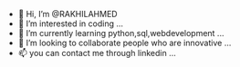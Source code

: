 - 👋 Hi, I’m @RAKHILAHMED
- 👀 I’m interested in coding ...
- 🌱 I’m currently learning python,sql,webdevelopment ...
- 💞️ I’m looking to collaborate people who are innovative ...
- 📫 you can contact me through linkedin ...

<!---
RAKHILAHMED/RAKHILAHMED is a ✨ special ✨ repository because its `README.md` (this file) appears on your GitHub profile.
You can click the Preview link to take a look at your changes.
--->

